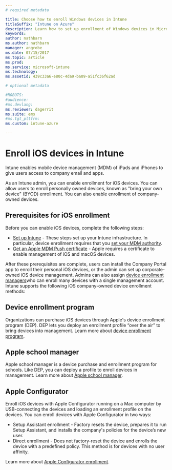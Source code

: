 ```yaml
---
# required metadata

title: Choose how to enroll Windows devices in Intune
titleSuffix: "Intune on Azure"
description: Learn how to set up enrollment of Windows devices in Microsoft Intune."
keywords:
author: nathbarn
ms.author: nathbarn
manager: angrobe
ms.date: 07/15/2017
ms.topic: article
ms.prod:
ms.service: microsoft-intune
ms.technology:
ms.assetid: 439c33a6-e80c-4da9-ba09-a51fc36f62ad

# optional metadata

#ROBOTS:
#audience:
#ms.devlang:
ms.reviewer: dagerrit
ms.suite: ems
#ms.tgt_pltfrm:
ms.custom: intune-azure

---
```


# Enroll iOS devices in Intune

Intune enables mobile device management (MDM) of iPads and iPhones to give users access to company email and apps.

As an Intune admin, you can enable enrollment for iOS devices. You can allow users to enroll personally owned devices, known as "bring your own device" (BYOD) enrollment. You can also enable enrollment of company-owned devices.

## Prerequisites for iOS enrollment
Before you can enable iOS devices, complete the following steps:
- [Set up Intune](setup-steps.md) - These steps set up your Intune infrastructure. In particular, device enrollment requires that you [set your MDM authority](mdm-authority-set.md).
- [Get an Apple MDM Push certificate](apple-mdm-push-certificate-get.md) - Apple requires a certificate to enable management of iOS and macOS devices.

After these prerequisites are complete, users can install the Company Portal app to enroll their personal iOS devices, or the admin can set up corporate-owned iOS device management. Admins can also assign [device enrollment managers](device-enrollment-manager-enroll.md)who can enroll many devices with a single management account. Intune supports the following iOS company-owned device enrollment methods:

## Device enrollment program
Organizations can purchase iOS devices through Apple's device enrollment program (DEP). DEP lets you deploy an enrollment profile “over the air” to bring devices into management. Learn more about [device enrollment program](device-enrollment-program-enroll-ios.md).

## Apple school manager
Apple school manager is a device purchase and enrollment program for schools. Like DEP, you can deploy a profile to enroll devices in management. Learn more about [Apple school manager](apple-school-manager-set-up-ios.md).

## Apple Configurator
Enroll iOS devices with Apple Configurator running on a Mac computer by USB-connecting the devices and loading an enrollment profile on the devices. You can enroll devices with Apple Configurator in two ways:
- Setup Assistant enrollment - Factory resets the device, prepares it to run Setup Assistant, and installs the company's policies for the device’s new user.
- Direct enrollment - Does not factory-reset the device and enrolls the device with a predefined policy. This method is for devices with no user affinity.

Learn more about [Apple Configurator enrollment](apple-configurator-setup-assistant-enroll-ios.md).
